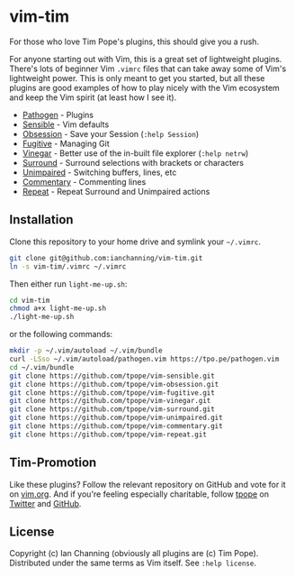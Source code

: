 # vim-tim

For those who love Tim Pope's plugins, this should give you a rush. 

For anyone starting out with Vim, this is a great set of lightweight plugins. There's lots of beginner Vim `.vimrc` files that can take away some of Vim's lightweight power. This is only meant to get you started, but all these plugins are good examples of how to play nicely with the Vim ecosystem and keep the Vim spirit (at least how I see it).

* [Pathogen][1] - Plugins
* [Sensible][2] - Vim defaults
* [Obsession][3] - Save your Session (`:help Session`)
* [Fugitive][4] - Managing Git
* [Vinegar][5] - Better use of the in-built file explorer (`:help netrw`)
* [Surround][6] - Surround selections with brackets or characters
* [Unimpaired][7] - Switching buffers, lines, etc
* [Commentary][8] - Commenting lines
* [Repeat][9] - Repeat Surround and Unimpaired actions

## Installation

Clone this repository to your home drive and symlink your `~/.vimrc`. 

```sh
git clone git@github.com:ianchanning/vim-tim.git
ln -s vim-tim/.vimrc ~/.vimrc
```

Then either run `light-me-up.sh`: 

```sh
cd vim-tim
chmod a+x light-me-up.sh
./light-me-up.sh
```

or the following commands:

```sh
mkdir -p ~/.vim/autoload ~/.vim/bundle
curl -LSso ~/.vim/autoload/pathogen.vim https://tpo.pe/pathogen.vim
cd ~/.vim/bundle
git clone https://github.com/tpope/vim-sensible.git
git clone https://github.com/tpope/vim-obsession.git
git clone https://github.com/tpope/vim-fugitive.git
git clone https://github.com/tpope/vim-vinegar.git
git clone https://github.com/tpope/vim-surround.git
git clone https://github.com/tpope/vim-unimpaired.git
git clone https://github.com/tpope/vim-commentary.git
git clone https://github.com/tpope/vim-repeat.git
```

## Tim-Promotion

Like these plugins? Follow the relevant repository on GitHub and vote for it on [vim.org][10]. And if you're feeling especially charitable, follow [tpope][11] on [Twitter][12] and [GitHub][13].

## License

Copyright (c) Ian Channing (obviously all plugins are (c) Tim Pope). Distributed under the same terms as Vim itself. See `:help license`.

[1]: https://github.com/tpope/vim-pathogen
[2]: https://github.com/tpope/vim-sensible
[3]: https://github.com/tpope/vim-obsession
[4]: https://github.com/tpope/vim-fugitive
[5]: https://github.com/tpope/vim-vinegar
[6]: https://github.com/tpope/vim-surround
[7]: https://github.com/tpope/vim-unimpaired
[8]: https://github.com/tpope/vim-commentary
[9]: https://github.com/tpope/vim-repeat
[10]: http://www.vim.org
[11]: http://tpo.pe
[12]: https://twitter.com/tpope
[13]: https://github.com/tpope
[14]: https://stackoverflow.com/a/43125465/327074
